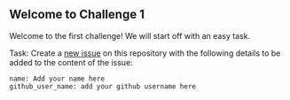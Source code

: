## Welcome to Challenge 1

Welcome to the first challenge! 
We will start off with an easy task. 

Task: 
Create a [new issue](https://github.com/scaleracademy/scaler-september-open-source-challenge/issues/new) on this repository with the following details to be added to the content of the issue: 

```
name: Add your name here
github_user_name: add your github username here
```
